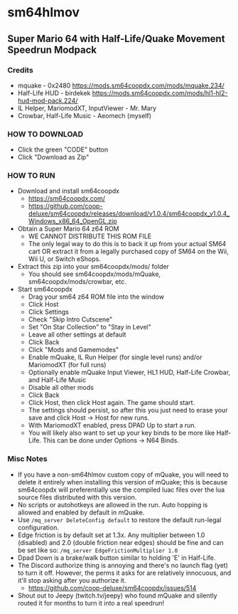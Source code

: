 # sm64hlmov
## Super Mario 64 with Half-Life/Quake Movement Speedrun Modpack

### Credits
- mquake - 0x2480 https://mods.sm64coopdx.com/mods/mquake.234/
- Half-Life HUD - birdekek https://mods.sm64coopdx.com/mods/hl1-hl2-hud-mod-pack.224/
- IL Helper, MariomodXT, InputViewer - Mr. Mary
- Crowbar, Half-Life Music - Aeomech (myself)

### HOW TO DOWNLOAD
- Click the green "CODE" button
- Click "Download as Zip"

### HOW TO RUN
- Download and install sm64coopdx
  - https://sm64coopdx.com/
  - https://github.com/coop-deluxe/sm64coopdx/releases/download/v1.0.4/sm64coopdx_v1.0.4_Windows_x86_64_OpenGL.zip
- Obtain a Super Mario 64 z64 ROM
  - WE CANNOT DISTRIBUTE THIS ROM FILE
  - The only legal way to do this is to back it up from your actual SM64 cart OR extract it from a legally purchased copy of SM64 on the Wii, Wii U, or Switch eShops.
- Extract this zip into your sm64coopdx/mods/ folder
  - You should see sm64coopdx/mods/mQuake, sm64coopdx/mods/crowbar, etc.
- Start sm64coopdx
  - Drag your sm64 z64 ROM file into the window
  - Click Host
  - Click Settings
  - Check "Skip Intro Cutscene"
  - Set "On Star Collection" to "Stay in Level"
  - Leave all other settings at default
  - Click Back
  - Click "Mods and Gamemodes"
  - Enable mQuake, IL Run Helper (for single level runs) and/or MariomodXT (for full runs)
  - Optionally enable mQuake Input Viewer, HL1 HUD, Half-Life Crowbar, and Half-Life Music
  - Disable all other mods
  - Click Back
  - Click Host, then click Host again. The game should start.
  - The settings should persist, so after this you just need to erase your save and click Host -> Host for new runs.
  - With MariomodXT enabled, press DPAD Up to start a run.
  - You will likely also want to set up your key binds to be more like Half-Life. This can be done under Options -> N64 Binds.

### Misc Notes
- If you have a non-sm64hlmov custom copy of mQuake, you will need to delete it entirely when installing this version of mQuake; this is because sm64coopdx will preferentially use the compiled luac files over the lua source files distributed with this version.
- No scripts or autohotkeys are allowed in the run. Auto hopping is allowed and enabled by default in mQuake.
- Use `/mq_server DeleteConfig default` to restore the default run-legal configuration.
- Edge friction is by default set at 1.3x. Any multiplier between 1.0 (disabled) and 2.0 (double friction near edges) should be fine and can be set like so: `/mq_server EdgeFrictionMultiplier 1.0`
- Dpad Down is a brake/walk button similar to holding 'E' in Half-Life.
- The Discord authorize thing is annoying and there's no launch flag (yet) to turn it off. However, the perms it asks for are relatively innocuous, and it'll stop asking after you authorize it.
  - https://github.com/coop-deluxe/sm64coopdx/issues/514
- Shout out to Jeepy (twitch.tv/jeepy) who found mQuake and silently routed it for months to turn it into a real speedrun!